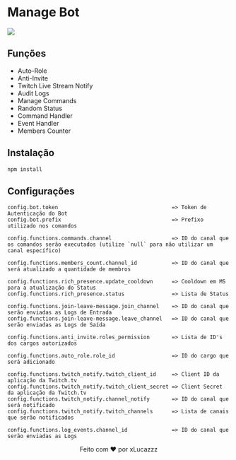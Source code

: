 # Manage Bot

<img src="https://img.shields.io/badge/Node.js-43853D?style=for-the-badge&logo=node.js&logoColor=white"/>

## Funções

- Auto-Role
- Anti-Invite
- Twitch Live Stream Notify
- Audit Logs
- Manage Commands
- Random Status
- Command Handler
- Event Handler
- Members Counter

## Instalação

```bash
npm install
```

## Configurações

```
config.bot.token                                    => Token de Autenticação do Bot
config.bot.prefix                                   => Prefixo utilizado nos comandos

config.functions.commands.channel                   => ID do canal que os comandos serão executados (utilize `null` para não utilizar um canal específico)

config.functions.members_count.channel_id           => ID do canal que será atualizado a quantidade de membros

config.functions.rich_presence.update_cooldown      => Cooldown em MS para a atualização do Status
config.functions.rich_presence.status               => Lista de Status

config.functions.join-leave-message.join_channel    => ID do canal que serão enviadas as Logs de Entrada
config.functions.join-leave-message.leave_channel   => ID do canal que serão enviadas as Logs de Saída

config.functions.anti_invite.roles_permission       => Lista de ID's dos cargos autorizados

config.functions.auto_role.role_id                  => ID do cargo que será adicionado

config.functions.twitch_notify.twitch_client_id     => Client ID da aplicação da Twitch.tv 
config.functions.twitch_notify.twitch_client_secret => Client Secret da aplicação da Twitch.tv 
config.functions.twitch_notify.channel_notify       => ID do canal que será notificado
config.functions.twitch_notify.twitch_channels      => Lista de canais que serão notificados

config.functions.log_events.channel_id              => ID do canal que serão enviadas as Logs
```

<center>Feito com ❤️ por xLucazzz</center>